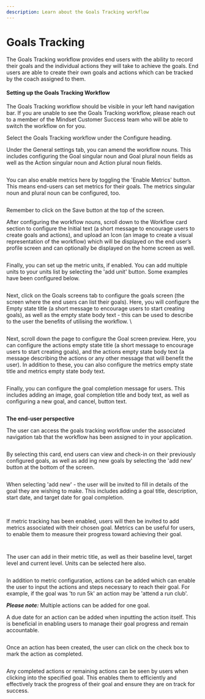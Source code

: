 ```yaml
---
description: Learn about the Goals Tracking workflow
---
```


# Goals Tracking

The Goals Tracking workflow provides end users with the ability to record their goals and the individual actions they will take to achieve the goals. End users are able to create their own goals and actions which can be tracked by the coach assigned to them.&#x20;

#### Setting up the Goals Tracking Workflow &#x20;

The Goals Tracking workflow should be visible in your left hand navigation bar. If you are unable to see the Goals Tracking workflow, please reach out to a member of the Mindset Customer Success team who will be able to switch the workflow on for you.&#x20;

Select the Goals Tracking workflow under the Configure heading.&#x20;

Under the General settings tab, you can amend the workflow nouns. This includes configuring the Goal singular noun and Goal plural noun fields as well as the Action singular noun and Action plural noun fields.

<figure><img src="../../.gitbook/assets/Screenshot 2024-03-08 at 16.26.17.png" alt=""><figcaption></figcaption></figure>

You can also enable metrics here by toggling the 'Enable Metrics' button. This means end-users can set metrics for their goals. The metrics singular noun and plural noun can be configured, too.&#x20;

<figure><img src="../../.gitbook/assets/Screenshot 2024-03-08 at 16.32.27.png" alt=""><figcaption></figcaption></figure>

Remember to click on the Save button at the top of the screen.

After configuring the workflow nouns, scroll down to the Workflow card section to configure the Initial text (a short message to encourage users to create goals and actions), and upload an Icon (an image to create a visual representation of the workflow) which will be displayed on the end user’s profile screen and can optionally be displayed on the home screen as well.

<figure><img src="../../.gitbook/assets/Screenshot 2024-03-08 at 16.34.36.png" alt=""><figcaption></figcaption></figure>

Finally, you can set up the metric units, if enabled. You can add multiple units to your units list by selecting the 'add unit' button. Some examples have been configured below.

<figure><img src="../../.gitbook/assets/Screenshot 2024-03-08 at 16.34.44.png" alt=""><figcaption></figcaption></figure>

Next, click on the Goals screens tab to configure the goals screen (the screen where the end users can list their goals). Here, you will configure the Empty state title (a short message to encourage users to start creating goals), as well as the empty state body text - this can be used to describe to the user the benefits of utilising the workflow. \


<figure><img src="../../.gitbook/assets/Screenshot 2024-03-08 at 16.37.23.png" alt=""><figcaption></figcaption></figure>

Next, scroll down the page to configure the Goal screen preview. Here, you can configure the actions empty state title (a short message to encourage users to start creating goals), and the actions empty state body text (a message describing the actions or any other message that will benefit the user). In addition to these, you can also configure the metrics empty state title and metrics empty state body text.&#x20;

<figure><img src="../../.gitbook/assets/Screenshot 2024-03-08 at 16.37.31.png" alt=""><figcaption></figcaption></figure>

Finally, you can configure the goal completion message for users. This includes adding an image, goal completion title and body text, as well as configuring a new goal, and cancel, button text.

<figure><img src="../../.gitbook/assets/Screenshot 2024-03-08 at 16.57.32.png" alt=""><figcaption></figcaption></figure>



**The end-user perspective**

The user can access the goals tracking workflow under the associated navigation tab that the workflow has been assigned to in your application.&#x20;

<figure><img src="../../.gitbook/assets/Screenshot 2024-03-08 at 17.00.53.png" alt=""><figcaption></figcaption></figure>

By selecting this card, end users can view and check-in on their previously configured goals, as well as add ing new goals by selecting the 'add new' button at the bottom of the screen.



<figure><img src="../../.gitbook/assets/Screenshot 2024-03-08 at 17.01.57.png" alt=""><figcaption></figcaption></figure>

When selecting 'add new' - the user will be invited to fill in details of the goal they are wishing to make. This includes adding a goal title, description, start date, and target date for goal completion.&#x20;

<figure><img src="../../.gitbook/assets/Screenshot 2024-03-08 at 17.03.13.png" alt=""><figcaption></figcaption></figure>

\
If metric tracking has been enabled, users will then be invited to add metrics associated with their chosen goal. Metrics can be useful for users, to enable them to measure their progress toward achieving their goal.

<figure><img src="../../.gitbook/assets/Screenshot 2024-03-08 at 17.05.12.png" alt=""><figcaption></figcaption></figure>

<figure><img src="../../.gitbook/assets/Screenshot 2024-03-08 at 17.05.22.png" alt=""><figcaption></figcaption></figure>

The user can add in their metric title, as well as their baseline level, target level and current level. Units can be selected here also.&#x20;

<figure><img src="../../.gitbook/assets/Screenshot 2024-03-08 at 17.08.07.png" alt=""><figcaption></figcaption></figure>

In addition to metric configuration, actions can be added which can enable the user to input the actions and steps necessary to reach their goal. For example, if the goal was 'to run 5k' an action may be 'attend a run club'.&#x20;

_**Please note:**_ Multiple actions can be added for one goal.&#x20;

A due date for an action can be added when inputting the action itself. This is beneficial in enabling users to manage their goal progress and remain accountable.

<figure><img src="../../.gitbook/assets/Screenshot 2024-03-08 at 17.11.09.png" alt=""><figcaption></figcaption></figure>

Once an action has been created, the user can click on the check box to mark the action as completed.&#x20;

<figure><img src="../../.gitbook/assets/Screenshot 2024-03-08 at 17.14.17.png" alt=""><figcaption></figcaption></figure>

Any completed actions or remaining actions can be seen by users when clicking into the specified goal. This enables them to efficiently and effectively track the progress of their goal and ensure they are on track for success.&#x20;

<figure><img src="../../.gitbook/assets/Screenshot 2024-03-08 at 17.16.03.png" alt=""><figcaption></figcaption></figure>



